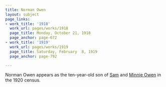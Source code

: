 ```yaml
---
title: Norman Owen
layout: subject
page_links:
- work_title: '1918'
  work_url: pages/works/1918
  page_title: Monday, October 21, 1918
  page_anchor: page-672
- work_title: '1919'
  work_url: pages/works/1919
  page_title: Saturday, February  8, 1919
  page_anchor: page-792

---
```

<p>Norman Owen appears as the ten-year-old son of <a href='../subjects/188' title='Sam Owen'>Sam</a> and <a href='../subjects/349' title='Minnie Owen'>Minnie Owen</a> in the 1920 census.</p>